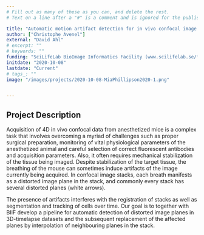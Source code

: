```yaml
---
# Fill out as many of these as you can, and delete the rest.
# Text on a line after a "#" is a comment and is ignored for the published page.

title: "Automatic motion artifact detection for in vivo confocal image stacks"
author: ["Christophe Avenel"]
external: "David Ahl"
# excerpt: ""
# keywords: ""
funding: "SciLifeLab BioImage Informatics Facility (www.scilifelab.se/facilities/bioimage-informatics)"
initdate: "2020-10-08"
lastdate: "Current"
# tags_: ""
image: "/images/projects/2020-10-08-MiaPhillipson2020-1.png"


---
```


## Project Description
Acquisition of 4D in vivo confocal data from anesthetized mice is a complex task that involves overcoming a myriad of challenges such as proper surgical preparation, monitoring of vital physiological parameters of the anesthetized animal and careful selection of correct fluorescent antibodies and acquisition parameters. Also, it often requires mechanical stabilization of the tissue being imaged. Despite stabilization of the target tissue, the breathing of the mouse can sometimes induce artifacts of the image currently being acquired. In confocal image stacks, each breath manifests as a distorted image plane in the stack, and commonly every stack has several distorted planes (white arrows).

The presence of artifacts interferes with the registration of stacks as well as segmentation and tracking of cells over time. Our goal is to together with BIIF develop a pipeline for automatic detection of distorted image planes in 3D-timelapse datasets and the subsequent replacement of the affected planes by interpolation of neighbouring planes in the stack.
